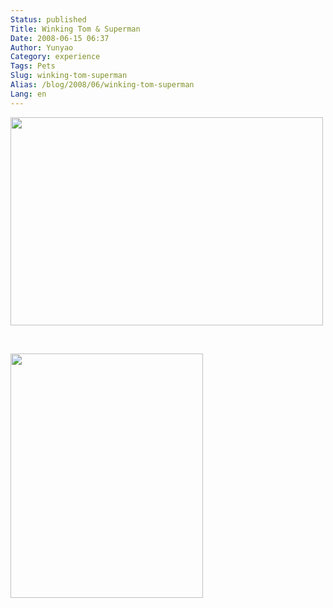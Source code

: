 ```yaml
---
Status: published
Title: Winking Tom & Superman
Date: 2008-06-15 06:37
Author: Yunyao
Category: experience
Tags: Pets
Slug: winking-tom-superman
Alias: /blog/2008/06/winking-tom-superman
Lang: en
---
```


<img src="https://farm4.static.flickr.com/3003/2579895048_acecea6edc.jpg?v=0" width="500" height="333" />

 

<img src="https://i.pinimg.com/236x/83/d6/27/83d627ecca8b358f383fb2c8acc64f9b--real-superman-superman-stuff.jpg" width="308" height="391" /> 
